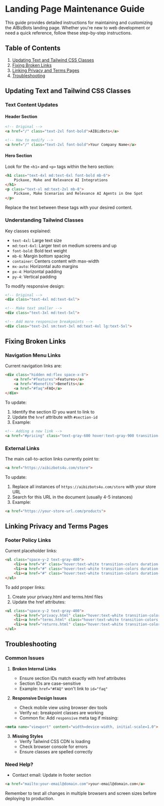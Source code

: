 # Landing Page Maintenance Guide

This guide provides detailed instructions for maintaining and customizing the AIBizBots landing page. Whether you're new to web development or need a quick reference, follow these step-by-step instructions.

## Table of Contents
1. [Updating Text and Tailwind CSS Classes](#updating-text-and-tailwind-css-classes)
2. [Fixing Broken Links](#fixing-broken-links)
3. [Linking Privacy and Terms Pages](#linking-privacy-and-terms-pages)
4. [Troubleshooting](#troubleshooting)

## Updating Text and Tailwind CSS Classes

### Text Content Updates

#### Header Section
```html
<!-- Original -->
<a href="/" class="text-2xl font-bold">AIBizBots</a>

<!-- How to modify -->
<a href="/" class="text-2xl font-bold">Your Company Name</a>
```

#### Hero Section
Look for the `<h1>` and `<p>` tags within the hero section:
```html
<h1 class="text-4xl md:text-6xl font-bold mb-6">
    Pickaxe, Make and Relevance AI Integrations
</h1>
<p class="text-xl md:text-2xl mb-8">
    Pickaxe, Make Scenarios and Relevance AI Agents in One Spot
</p>
```
Replace the text between these tags with your desired content.

### Understanding Tailwind Classes

Key classes explained:
- `text-4xl`: Large text size
- `md:text-6xl`: Larger text on medium screens and up
- `font-bold`: Bold text weight
- `mb-6`: Margin bottom spacing
- `container`: Centers content with max-width
- `mx-auto`: Horizontal auto margins
- `px-4`: Horizontal padding
- `py-4`: Vertical padding

To modify responsive design:
```html
<!-- Original -->
<div class="text-4xl md:text-6xl">

<!-- Make text smaller -->
<div class="text-3xl md:text-5xl">

<!-- Add more responsive breakpoints -->
<div class="text-2xl sm:text-3xl md:text-4xl lg:text-5xl">
```

## Fixing Broken Links

### Navigation Menu Links
Current navigation links are:
```html
<div class="hidden md:flex space-x-8">
    <a href="#features">Features</a>
    <a href="#benefits">Benefits</a>
    <a href="#faq">FAQ</a>
</div>
```

To update:
1. Identify the section ID you want to link to
2. Update the `href` attribute with `#section-id`
3. Example:
```html
<!-- Adding a new link -->
<a href="#pricing" class="text-gray-600 hover:text-gray-900 transition-colors duration-300">Pricing</a>
```

### External Links
The main call-to-action links currently point to:
```html
<a href="https://aibizbots4u.com/store">
```

To update:
1. Replace all instances of `https://aibizbots4u.com/store` with your store URL
2. Search for this URL in the document (usually 4-5 instances)
3. Example:
```html
<a href="https://your-store-url.com/products">
```

## Linking Privacy and Terms Pages

### Footer Policy Links
Current placeholder links:
```html
<ul class="space-y-2 text-gray-400">
    <li><a href="#" class="hover:text-white transition-colors duration-300">Privacy Policy</a></li>
    <li><a href="#" class="hover:text-white transition-colors duration-300">Terms of Service</a></li>
    <li><a href="#" class="hover:text-white transition-colors duration-300">Returns</a></li>
</ul>
```

To add proper links:
1. Create your privacy.html and terms.html files
2. Update the href attributes:
```html
<ul class="space-y-2 text-gray-400">
    <li><a href="privacy.html" class="hover:text-white transition-colors duration-300">Privacy Policy</a></li>
    <li><a href="terms.html" class="hover:text-white transition-colors duration-300">Terms of Service</a></li>
    <li><a href="returns.html" class="hover:text-white transition-colors duration-300">Returns</a></li>
</ul>
```

## Troubleshooting

### Common Issues

1. **Broken Internal Links**
   - Ensure section IDs match exactly with href attributes
   - Section IDs are case-sensitive
   - Example: `href="#FAQ"` won't link to `id="faq"`

2. **Responsive Design Issues**
   - Check mobile view using browser dev tools
   - Verify `md:` breakpoint classes are working
   - Common fix: Add `responsive` meta tag if missing:
```html
<meta name="viewport" content="width=device-width, initial-scale=1.0">
```

3. **Missing Styles**
   - Verify Tailwind CSS CDN is loading
   - Check browser console for errors
   - Ensure classes are spelled correctly

### Need Help?
- Contact email: Update in footer section
```html
<a href="mailto:your-email@domain.com">your-email@domain.com</a>
```

Remember to test all changes in multiple browsers and screen sizes before deploying to production.